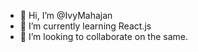 - 👋 Hi, I’m @IvyMahajan
- 🌱 I’m currently learning React.js
- 💞️ I’m looking to collaborate on the same.


<!---
IvyMahajan/IvyMahajan is a ✨ special ✨ repository because its `README.md` (this file) appears on your GitHub profile.
You can click the Preview link to take a look at your changes.
--->
